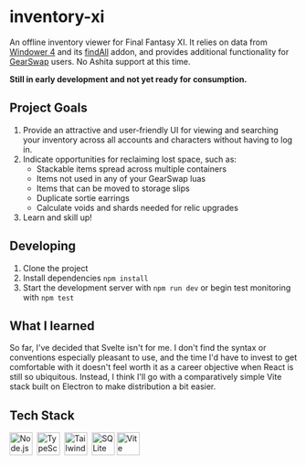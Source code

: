 # inventory-xi

An offline inventory viewer for Final Fantasy XI. It relies on data from [Windower 4](https://www.windower.net/) and its [findAll](https://docs.windower.net/addons/findall/) addon, and provides additional functionality for [GearSwap](https://docs.windower.net/addons/gearswap/) users. No Ashita support at this time.

**Still in early development and not yet ready for consumption.**

## Project Goals

1. Provide an attractive and user-friendly UI for viewing and searching your inventory across all accounts and characters without having to log in.
2. Indicate opportunities for reclaiming lost space, such as:
   - Stackable items spread across multiple containers
   - Items not used in any of your GearSwap luas
   - Items that can be moved to storage slips
   - Duplicate sortie earrings
   - Calculate voids and shards needed for relic upgrades
3. Learn and skill up!

## Developing

1. Clone the project
2. Install dependencies `npm install`
3. Start the development server with `npm run dev` or begin test monitoring with `npm test`

## What I learned

So far, I've decided that Svelte isn't for me. I don't find the syntax or conventions especially pleasant to use, and the time I'd have to invest to get comfortable with it doesn't feel worth it as a career objective when React is still so ubiquitous. Instead, I think I'll go with a comparatively simple Vite stack built on Electron to make distribution a bit easier.

## Tech Stack

<div >
  <img width="40" src="https://user-images.githubusercontent.com/25181517/183568594-85e280a7-0d7e-4d1a-9028-c8c2209e073c.png" alt="Node.js" title="Node.js"/>&nbsp;
  <img width="40" src="https://user-images.githubusercontent.com/25181517/183890598-19a0ac2d-e88a-4005-a8df-1ee36782fde1.png" alt="TypeScript" title="TypeScript"/>&nbsp;
  <img width="40" src="https://user-images.githubusercontent.com/25181517/202896760-337261ed-ee92-4979-84c4-d4b829c7355d.png" alt="Tailwind CSS" title="Tailwind CSS"/>&nbsp;
  <img width="40" src="https://github.com/marwin1991/profile-technology-icons/assets/136815194/82df4543-236b-4e45-9604-5434e3faab17" alt="SQLite" title="SQLite"/>
  <img width="40" src="https://github-production-user-asset-6210df.s3.amazonaws.com/62091613/261395532-b40892ef-efb8-4b0e-a6b5-d1cfc2f3fc35.png" alt="Vite" title="Vite"/>&nbsp;
</div>
